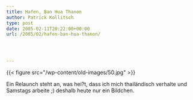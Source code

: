 ```yaml
---
title: Hafen, Ban Hua Thanon
author: Patrick Kollitsch
type: post
date: 2005-02-11T20:22:00+00:00
url: /2005/02/hafen-ban-hua-thanon/




---
```

{{< figure src="/wp-content/old-images/50.jpg" >}}

Ein Relaunch steht an, was hei?t, dass ich mich thailändisch verhalte und Samstags arbeite ;) deshalb heute nur ein Bildchen.